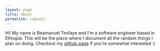 ```yaml
---
layout: page
title: About
permalink: /about/
---
```


Hi! My name is Beamanuel Tesfaye and I'm a software engineer based in Ethiopia.
This will be the place where I document all the random things I plan on doing.
Checkout my [github page](github) if you're somewhat interested :)

[github]: https://github.com/carnage-mode
